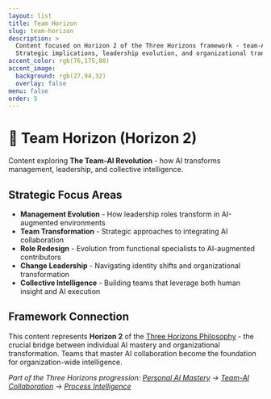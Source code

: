 ```yaml
---
layout: list
title: Team Horizon
slug: team-horizon
description: >
  Content focused on Horizon 2 of the Three Horizons framework - team-AI collaboration and the management revolution.
  Strategic implications, leadership evolution, and organizational transformation through human-AI partnership.
accent_color: rgb(76,175,80)
accent_image:
  background: rgb(27,94,32)
  overlay: false
menu: false
order: 5
---
```


# 👥 Team Horizon (Horizon 2)

Content exploring **The Team-AI Revolution** - how AI transforms management, leadership, and collective intelligence.

## Strategic Focus Areas

- **Management Evolution** - How leadership roles transform in AI-augmented environments
- **Team Transformation** - Strategic approaches to integrating AI collaboration
- **Role Redesign** - Evolution from functional specialists to AI-augmented contributors  
- **Change Leadership** - Navigating identity shifts and organizational transformation
- **Collective Intelligence** - Building teams that leverage both human insight and AI execution

## Framework Connection

This content represents **Horizon 2** of the [Three Horizons Philosophy](/three-horizons/) - the crucial bridge between individual AI mastery and organizational transformation. Teams that master AI collaboration become the foundation for organization-wide intelligence.

*Part of the Three Horizons progression: [Personal AI Mastery](/tag-personal-horizon/) → [Team-AI Collaboration](/tag-team-horizon/) → [Process Intelligence](/tag-org-horizon/)*